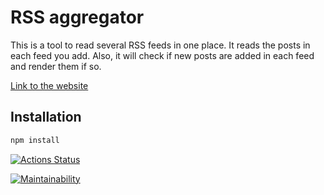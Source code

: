 # RSS aggregator

This is a tool to read several RSS feeds in one place. It reads the posts in each feed you add. Also, it will check if new posts are added in each feed and render them if so.

[Link to the website](https://frontend-project-11-rose.vercel.app/)

## Installation
```bash
npm install
```

[![Actions Status](https://github.com/Californium251/frontend-project-11/workflows/hexlet-check/badge.svg)](https://github.com/Californium251/frontend-project-11/actions)

[![Maintainability](https://api.codeclimate.com/v1/badges/527115132f8ed3a958a6/maintainability)](https://codeclimate.com/github/Californium251/frontend-project-11/maintainability)